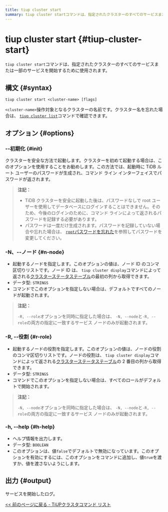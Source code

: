 ```yaml
---
title: tiup cluster start
summary: tiup cluster startコマンドは、指定されたクラスターのすべてのサービスまたは一部のサービスを開始するために使用されます。安全な開始のための --init、ノードを指定するための -N、ロールを指定するための -R、ヘルプのための -h などのオプションがあります。出力は、サービスの開始のログです。
---
```


# tiup cluster start {#tiup-cluster-start}

`tiup cluster start`コマンドは、指定されたクラスターのすべてのサービスまたは一部のサービスを開始するために使用されます。

## 構文 {#syntax}

```shell
tiup cluster start <cluster-name> [flags]
```

`<cluster-name>`操作対象となるクラスターの名前です。クラスター名を忘れた場合は、 [`tiup cluster list`](/tiup/tiup-component-cluster-list.md)コマンドで確認できます。

## オプション {#options}

### --初期化 {#init}

クラスターを安全な方法で起動します。クラスターを初めて起動する場合は、このオプションを使用することをお勧めします。この方法では、起動時に TiDB ルート ユーザーのパスワードが生成され、コマンド ライン インターフェイスでパスワードが返されます。

> **注記：**
>
> -   TiDB クラスターを安全に起動した後は、パスワードなしで root ユーザーを使用してデータベースにログインすることはできません。そのため、今後のログインのために、コマンド ラインによって返されるパスワードを記録する必要があります。
> -   パスワードは一度だけ生成されます。パスワードを記録していない場合や忘れた場合は、 [`root`パスワードを忘れた](/user-account-management.md#forget-the-root-password)を参照してパスワードを変更してください。

### -N、--ノード {#n-node}

-   起動するノードを指定します。このオプションの値は、ノード ID のコンマ区切りリストです。ノード ID は、 `tiup cluster display`コマンドによって返される[クラスターステータステーブル](/tiup/tiup-component-cluster-display.md)の最初の列から取得できます。
-   データ型: `STRINGS`
-   コマンドでこのオプションを指定しない場合は、デフォルトですべてのノードが起動されます。

> **注記：**
>
> `-R, --role`オプションを同時に指定した場合は、 `-N, --node`と`-R, --role`の両方の指定に一致するサービス ノードのみが起動されます。

### -R, --役割 {#r-role}

-   起動するノードの役割を指定します。このオプションの値は、ノードの役割のコンマ区切りリストです。ノードの役割は、 `tiup cluster display`コマンドによって返される[クラスターステータステーブル](/tiup/tiup-component-cluster-display.md)の 2 番目の列から取得できます。
-   データ型: `STRINGS`
-   コマンドでこのオプションを指定しない場合は、すべてのロールがデフォルトで開始されます。

> **注記：**
>
> `-N, --node`オプションを同時に指定した場合は、 `-N, --node`と`-R, --role`の両方の指定に一致するサービス ノードのみが起動されます。

### -h, --help {#h-help}

-   ヘルプ情報を出力します。
-   データ型: `BOOLEAN`
-   このオプションは、値`false`でデフォルトで無効になっています。このオプションを有効にするには、このオプションをコマンドに追加し、値`true`を渡すか、値を渡さないようにします。

## 出力 {#output}

サービスを開始したログ。

[&lt;&lt; 前のページに戻る - TiUPクラスタコマンド リスト](/tiup/tiup-component-cluster.md#command-list)
